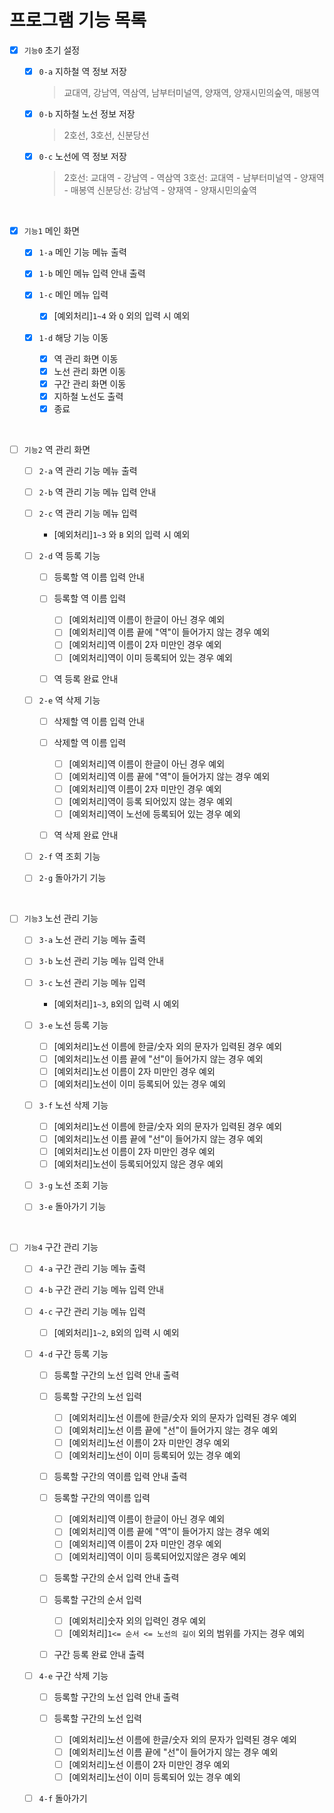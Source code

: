 
# 프로그램 기능 목록

- [x] `기능0` 초기 설정

  - [x] `0-a` 지하철 역 정보 저장
    
    > 교대역, 강남역, 역삼역, 남부터미널역, 양재역, 양재시민의숲역, 매봉역
    
  - [x] `0-b` 지하철 노선 정보 저장
    
    > 2호선, 3호선, 신분당선
    
  - [x] `0-c` 노선에 역 정보 저장
    
    > 2호선: 교대역 - 강남역 - 역삼역 
    > 3호선: 교대역 - 남부터미널역 - 양재역 - 매봉역
    > 신분당선: 강남역 - 양재역 - 양재시민의숲역
    
<br>

- [x] `기능1` 메인 화면

    - [x] `1-a` 메인 기능 메뉴 출력
    - [x] `1-b` 메인 메뉴 입력 안내 출력
    - [x] `1-c` 메인 메뉴 입력
          
        - [x] [예외처리]`1~4` 와 `Q` 외의 입력 시 예외

    - [x] `1-d` 해당 기능 이동 
      
        - [x] 역 관리 화면 이동
        - [x] 노선 관리 화면 이동
        - [x] 구간 관리 화면 이동
        - [x] 지하철 노선도 출력
        - [x] 종료

<br>

- [ ] `기능2` 역 관리 화면

    - [ ] `2-a` 역 관리 기능 메뉴 출력
    - [ ] `2-b` 역 관리 기능 메뉴 입력 안내 
    - [ ] `2-c` 역 관리 기능 메뉴 입력

        - [예외처리]`1~3` 와 `B` 외의 입력 시 예외
    
    - [ ] `2-d` 역 등록 기능

        - [ ] 등록할 역 이름 입력 안내
        - [ ] 등록할 역 이름 입력
          
            - [ ] [예외처리]역 이름이 한글이 아닌 경우 예외
            - [ ] [예외처리]역 이름 끝에 "역"이 들어가지 않는 경우 예외
            - [ ] [예외처리]역 이름이 2자 미만인 경우 예외
            - [ ] [예외처리]역이 이미 등록되어 있는 경우 예외
    
        - [ ] 역 등록 완료 안내

    - [ ] `2-e` 역 삭제 기능

        - [ ] 삭제할 역 이름 입력 안내
        - [ ] 삭제할 역 이름 입력

            - [ ] [예외처리]역 이름이 한글이 아닌 경우 예외
            - [ ] [예외처리]역 이름 끝에 "역"이 들어가지 않는 경우 예외
            - [ ] [예외처리]역 이름이 2자 미만인 경우 예외
            - [ ] [예외처리]역이 등록 되어있지 않는 경우 예외
            - [ ] [예외처리]역이 노선에 등록되어 있는 경우 예외

        - [ ] 역 삭제 완료 안내

    - [ ] `2-f` 역 조회 기능
    - [ ] `2-g` 돌아가기 기능
    
<br>

- [ ] `기능3` 노선 관리 기능

    - [ ] `3-a` 노선 관리 기능 메뉴 출력
    - [ ] `3-b` 노선 관리 기능 메뉴 입력 안내 
    - [ ] `3-c` 노선 관리 기능 메뉴 입력
        
        - [예외처리]`1~3`, `B`외의 입력 시 예외
      
    - [ ] `3-e` 노선 등록 기능
      
        - [ ] [예외처리]노선 이름에 한글/숫자 외의 문자가 입력된 경우 예외
        - [ ] [예외처리]노선 이름 끝에 "선"이 들어가지 않는 경우 예외
        - [ ] [예외처리]노선 이름이 2자 미만인 경우 예외
        - [ ] [예외처리]노선이 이미 등록되어 있는 경우 예외
      
    - [ ] `3-f` 노선 삭제 기능

        - [ ] [예외처리]노선 이름에 한글/숫자 외의 문자가 입력된 경우 예외
        - [ ] [예외처리]노선 이름 끝에 "선"이 들어가지 않는 경우 예외
        - [ ] [예외처리]노선 이름이 2자 미만인 경우 예외
        - [ ] [예외처리]노선이 등록되어있지 않은 경우 예외

    - [ ] `3-g` 노선 조회 기능
    - [ ] `3-e` 돌아가기 기능
    
<br>

- [ ] `기능4` 구간 관리 기능

    - [ ] `4-a` 구간 관리 기능 메뉴 출력
    - [ ] `4-b` 구간 관리 기능 메뉴 입력 안내
    - [ ] `4-c` 구간 관리 기능 메뉴 입력

        - [ ] [예외처리]`1~2`, `B`외의 입력 시 예외
    
    - [ ] `4-d` 구간 등록 기능
    
        - [ ] 등록할 구간의 노선 입력 안내 출력
        - [ ] 등록할 구간의 노선 입력

          - [ ] [예외처리]노선 이름에 한글/숫자 외의 문자가 입력된 경우 예외
          - [ ] [예외처리]노선 이름 끝에 "선"이 들어가지 않는 경우 예외
          - [ ] [예외처리]노선 이름이 2자 미만인 경우 예외
          - [ ] [예외처리]노선이 이미 등록되어 있는 경우 예외

        - [ ] 등록할 구간의 역이름 입력 안내 출력
        - [ ] 등록할 구간의 역이름 입력
            
          - [ ] [예외처리]역 이름이 한글이 아닌 경우 예외
          - [ ] [예외처리]역 이름 끝에 "역"이 들어가지 않는 경우 예외
          - [ ] [예외처리]역 이름이 2자 미만인 경우 예외
          - [ ] [예외처리]역이 이미 등록되어있지않은 경우 예외

        - [ ] 등록할 구간의 순서 입력 안내 출력
        - [ ] 등록할 구간의 순서 입력
    
          - [ ] [예외처리]숫자 외의 입력인 경우 예외
          - [ ] [예외처리]`1<= 순서 <= 노선의 길이` 외의 범위를 가지는 경우 예외
        
        - [ ] 구간 등록 완료 안내 출력
      
    - [ ] `4-e` 구간 삭제 기능

        - [ ] 등록할 구간의 노선 입력 안내 출력
        - [ ] 등록할 구간의 노선 입력

            - [ ] [예외처리]노선 이름에 한글/숫자 외의 문자가 입력된 경우 예외
            - [ ] [예외처리]노선 이름 끝에 "선"이 들어가지 않는 경우 예외
            - [ ] [예외처리]노선 이름이 2자 미만인 경우 예외
            - [ ] [예외처리]노선이 이미 등록되어 있는 경우 예외

    - [ ] `4-f` 돌아가기
    
<br>